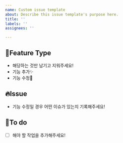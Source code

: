 ```yaml
---
name: Custom issue template
about: Describe this issue template's purpose here.
title: ''
labels: ''
assignees: ''

---
```


## 💙Feature Type
- 해당하는 것만 남기고 지워주세요!
- 기능 추가✨
- 기능 수정🔨

## 🔥Issue
- 기능 수정일 경우 어떤 이슈가 있는지 기록해주세요!

## 📝To do
- [ ] 해야 할 작업을 추가해주세요!
